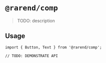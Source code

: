 # `@rarend/comp`

> TODO: description 

## Usage

```
import { Button, Text } from '@rarend/comp';

// TODO: DEMONSTRATE API
```
